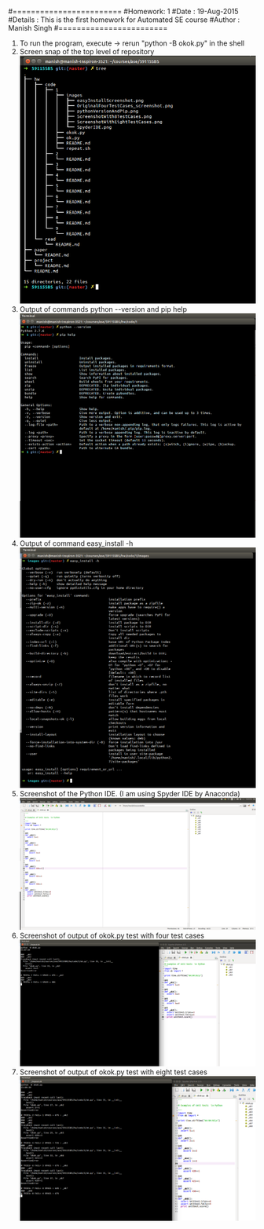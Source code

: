 #========================
#Homework: 1
#Date	 : 19-Aug-2015
#Details : This is the first homework for Automated SE course
#Author  : Manish Singh
#========================


1. To run the program, execute -> rerun "python -B okok.py" in the shell 
2. Screen snap of the top level of repository
	![repo](images/treeStructureDirectory.png)
3. Output of commands python --version and pip help
	![repo](images/pythonVersionAndPip.png)
4. Output of command easy_install -h
	![repo](images/easyInstallScreenshot.png)
5. Screenshot of the Python IDE. (I am using Spyder IDE by Anaconda)
	![repo](images/SpyderIDE.png)
6. Screenshot of output of okok.py test with four test cases
	![repo](images/OriginalFourTestCases_screenshot.png)
7. Screenshot of output of okok.py test with eight test cases
	![repo](images/ScreenshotWithEightTestCases.png)






